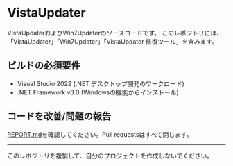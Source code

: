 # VistaUpdater
VistaUpdaterおよびWin7Updaterのソースコードです。
このレポジトリには、「VistaUpdater」「Win7Updater」「VistaUpdater 修復ツール」を含みます。
## ビルドの必須要件
- Visual Studio 2022 (.NET デスクトップ開発のワークロード)
- .NET Framework v3.0 (Windowsの機能からインストール)
## コードを改善/問題の報告
[REPORT.md](REPORT.md)を確認してください。Pull requestsはすべて閉じます。

----

このレポジトリを複製して、自分のプロジェクトを作成しないでください。
